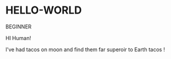 # HELLO-WORLD
BEGINNER

HI Human!

I've had tacos on moon and find them far superoir to Earth tacos !
